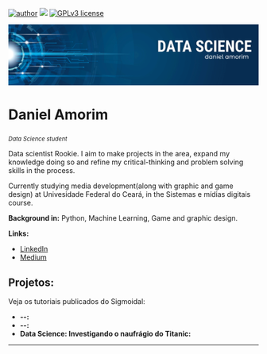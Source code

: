[![author](https://img.shields.io/badge/author-amorabot-red.svg)](https://www.linkedin.com/in/daniel-bessa-081a08206/) [![](https://img.shields.io/badge/python-3.7+-blue.svg)](https://www.python.org/downloads/release/python-365/) [![GPLv3 license](https://img.shields.io/badge/License-GPLv3-blue.svg)](http://perso.crans.org/besson/LICENSE.html) 

<p align="center">
  <img src="banner.png" >
</p>

# Daniel Amorim
<sub>*Data Science student*</sub>

Data scientist Rookie. I aim to make projects in the area, expand my knowledge doing so and refine my critical-thinking and problem solving skills in the process.

Currently studying media development(along with graphic and game design) at Univesidade Federal do Ceará, in the Sistemas e mídias digitais course.

**Background in:** Python, Machine Learning, Game and graphic design.

**Links:**
* [LinkedIn](https://www.linkedin.com/in/daniel-bessa-081a08206/)
* [Medium](https://www.medium.com)


## Projetos:
Veja os tutoriais publicados do Sigmoidal:

* **--:** 
* **--:** 
* **Data Science: Investigando o naufrágio do Titanic:** 

---




